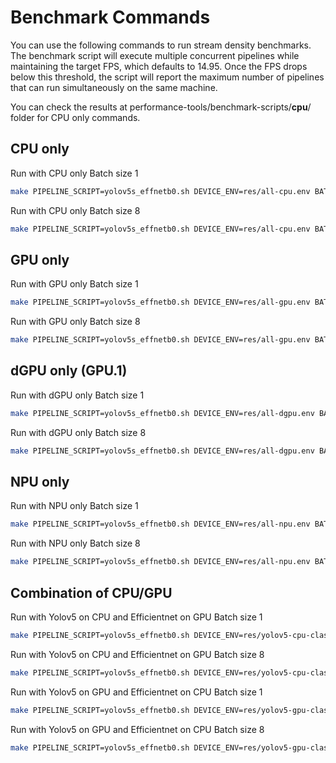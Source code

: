 # Benchmark Commands

You can use the following commands to run stream density benchmarks. The benchmark script will execute multiple concurrent pipelines while maintaining the target FPS, which defaults to 14.95. Once the FPS drops below this threshold, the script will report the maximum number of pipelines that can run simultaneously on the same machine.

You can check the results at performance-tools/benchmark-scripts/**cpu**/ folder for CPU only commands.

## CPU only

Run with CPU only Batch size 1

```bash
make PIPELINE_SCRIPT=yolov5s_effnetb0.sh DEVICE_ENV=res/all-cpu.env BATCH_SIZE=1 RESULTS_DIR=cpu benchmark-stream-density
```

Run with CPU only Batch size 8

```bash
make PIPELINE_SCRIPT=yolov5s_effnetb0.sh DEVICE_ENV=res/all-cpu.env BATCH_SIZE=8 RESULTS_DIR=cpubatch8 benchmark-stream-density
```

## GPU only

Run with GPU only Batch size 1

```bash
make PIPELINE_SCRIPT=yolov5s_effnetb0.sh DEVICE_ENV=res/all-gpu.env BATCH_SIZE=1 RESULTS_DIR=gpu benchmark-stream-density 
```

Run with GPU only Batch size 8

```bash
make PIPELINE_SCRIPT=yolov5s_effnetb0.sh DEVICE_ENV=res/all-gpu.env BATCH_SIZE=8 RESULTS_DIR=gpubatch8 benchmark-stream-density 
```

## dGPU only (GPU.1)

Run with dGPU only Batch size 1

```bash
make PIPELINE_SCRIPT=yolov5s_effnetb0.sh DEVICE_ENV=res/all-dgpu.env BATCH_SIZE=1 RESULTS_DIR=dgpu benchmark-stream-density 
```

Run with dGPU only Batch size 8

```bash
make PIPELINE_SCRIPT=yolov5s_effnetb0.sh DEVICE_ENV=res/all-dgpu.env BATCH_SIZE=8 RESULTS_DIR=dgpubatch8 benchmark-stream-density 
```

## NPU only

Run with NPU only Batch size 1

```bash
make PIPELINE_SCRIPT=yolov5s_effnetb0.sh DEVICE_ENV=res/all-npu.env BATCH_SIZE=1 RESULTS_DIR=npu benchmark-stream-density 
```

Run with NPU only Batch size 8

```bash
make PIPELINE_SCRIPT=yolov5s_effnetb0.sh DEVICE_ENV=res/all-npu.env BATCH_SIZE=8 RESULTS_DIR=npubatch8 benchmark-stream-density 
```

## Combination of CPU/GPU

Run with Yolov5 on CPU and Efficientnet on GPU Batch size 1

```bash
make PIPELINE_SCRIPT=yolov5s_effnetb0.sh DEVICE_ENV=res/yolov5-cpu-class-gpu.env BATCH_SIZE=1 RESULTS_DIR=yolocpuclassgpu benchmark-stream-density 
```

Run with Yolov5 on CPU and Efficientnet on GPU Batch size 8

```bash
make PIPELINE_SCRIPT=yolov5s_effnetb0.sh DEVICE_ENV=res/yolov5-cpu-class-gpu.env BATCH_SIZE=8 RESULTS_DIR=yolocpuclassgpubatch8 benchmark-stream-density 
```

Run with Yolov5 on GPU and Efficientnet on CPU Batch size 1

```bash
make PIPELINE_SCRIPT=yolov5s_effnetb0.sh DEVICE_ENV=res/yolov5-gpu-class-cpu.env BATCH_SIZE=1 RESULTS_DIR=yologpuclasscpu benchmark-stream-density 
```

Run with Yolov5 on GPU and Efficientnet on CPU Batch size 8

```bash
make PIPELINE_SCRIPT=yolov5s_effnetb0.sh DEVICE_ENV=res/yolov5-gpu-class-cpu.env BATCH_SIZE=8 RESULTS_DIR=yologpuclasscpubatch8 benchmark-stream-density 
```